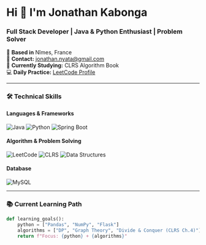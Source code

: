 # Hi 👋 I'm Jonathan Kabonga
### Full Stack Developer | Java & Python Enthusiast | Problem Solver
📍 **Based in** Nîmes, France  
📧 **Contact:** [jonathan.nyata@gmail.com](mailto:jonathan.nyata@gmail.com)  
🧠 **Currently Studying:** CLRS Algorithm Book  
💻 **Daily Practice:** [LeetCode Profile](https://leetcode.com/yourusername/)  

---

### 🛠 Technical Skills

#### Languages & Frameworks
<p>
  <img src="https://img.shields.io/badge/Java-ED8B00?style=for-the-badge&logo=openjdk&logoColor=white" alt="Java">
  <img src="https://img.shields.io/badge/Python-3776AB?style=for-the-badge&logo=python&logoColor=white" alt="Python">
  <img src="https://img.shields.io/badge/Spring_Boot-F2F4F9?style=for-the-badge&logo=spring-boot" alt="Spring Boot">
</p>

#### Algorithm & Problem Solving
<p>
  <img src="https://img.shields.io/badge/LeetCode-000000?style=for-the-badge&logo=LeetCode&logoColor=#d16c06" alt="LeetCode">
  <img src="https://img.shields.io/badge/CLRS-FFA500?style=for-the-badge&logo=bookstack&logoColor=white" alt="CLRS">
  <img src="https://img.shields.io/badge/Data_Structures-00599C?style=for-the-badge&logo=python&logoColor=white" alt="Data Structures">
</p>

#### Database
<p>
  <img src="https://img.shields.io/badge/MySQL-005C84?style=for-the-badge&logo=mysql&logoColor=white" alt="MySQL">
</p>

---

### 📚 Current Learning Path

```python
def learning_goals():
    python = ["Pandas", "NumPy", "Flask"]
    algorithms = ["DP", "Graph Theory", "Divide & Conquer (CLRS Ch.4)"]
    return f"Focus: {python} + {algorithms}"
